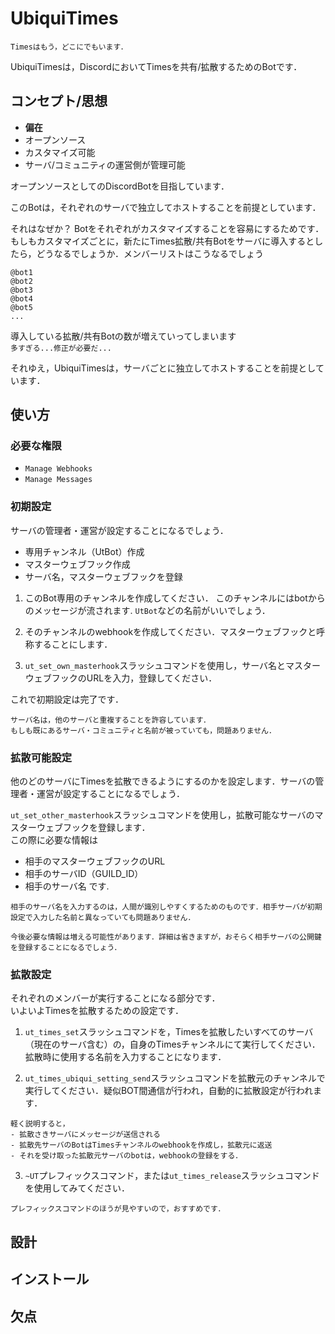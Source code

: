 # UbiquiTimes
`Timesはもう，どこにでもいます．`

UbiquiTimesは，DiscordにおいてTimesを共有/拡散するためのBotです．

## コンセプト/思想
- **偏在**
- オープンソース
- カスタマイズ可能
- サーバ/コミュニティの運営側が管理可能



オープンソースとしてのDiscordBotを目指しています．

このBotは，それぞれのサーバで独立してホストすることを前提としています．

それはなぜか？ Botをそれぞれがカスタマイズすることを容易にするためです．もしもカスタマイズごとに，新たにTimes拡散/共有Botをサーバに導入するとしたら，どうなるでしょうか．メンバーリストはこうなるでしょう
```
@bot1
@bot2
@bot3
@bot4
@bot5
...
```
導入している拡散/共有Botの数が増えていってしまいます  
`多すぎる...修正が必要だ...`

それゆえ，UbiquiTimesは，サーバごとに独立してホストすることを前提としています．

## 使い方
### 必要な権限
- `Manage Webhooks`
- `Manage Messages`

### 初期設定
サーバの管理者・運営が設定することになるでしょう．
- 専用チャンネル（UtBot）作成
- マスターウェブフック作成
- サーバ名，マスターウェブフックを登録

1. このBot専用のチャンネルを作成してください．
このチャンネルにはbotからのメッセージが流されます.
`UtBot`などの名前がいいでしょう．

2. そのチャンネルのwebhookを作成してください．マスターウェブフックと呼称することにします．

3. `ut_set_own_masterhook`スラッシュコマンドを使用し，サーバ名とマスターウェブフックのURLを入力，登録してください．

これで初期設定は完了です．
```
サーバ名は，他のサーバと重複することを許容しています．
もしも既にあるサーバ・コミュニティと名前が被っていても，問題ありません．
```

### 拡散可能設定
他のどのサーバにTimesを拡散できるようにするのかを設定します．サーバの管理者・運営が設定することになるでしょう．

`ut_set_other_masterhook`スラッシュコマンドを使用し，拡散可能なサーバのマスターウェブフックを登録します．  
この際に必要な情報は
- 相手のマスターウェブフックのURL
- 相手のサーバID（GUILD_ID）
- 相手のサーバ名
です.

```
相手のサーバ名を入力するのは，人間が識別しやすくするためのものです．相手サーバが初期設定で入力した名前と異なっていても問題ありません．

今後必要な情報は増える可能性があります．詳細は省きますが，おそらく相手サーバの公開鍵を登録することになるでしょう．
```

### 拡散設定
それぞれのメンバーが実行することになる部分です．  
いよいよTimesを拡散するための設定です．

1. `ut_times_set`スラッシュコマンドを，Timesを拡散したいすべてのサーバ（現在のサーバ含む）の，自身のTimesチャンネルにて実行してください．拡散時に使用する名前を入力することになります．

2. `ut_times_ubiqui_setting_send`スラッシュコマンドを拡散元のチャンネルで実行してください．疑似BOT間通信が行われ，自動的に拡散設定が行われます．
```
軽く説明すると，
- 拡散さきサーバにメッセージが送信される
- 拡散先サーバのBotはTimesチャンネルのwebhookを作成し，拡散元に返送
- それを受け取った拡散元サーバのbotは，webhookの登録をする．
```

3. `~UT`プレフィックスコマンド，または`ut_times_release`スラッシュコマンドを使用してみてください．
```
プレフィックスコマンドのほうが見やすいので，おすすめです．
```

## 設計
## インストール
## 欠点